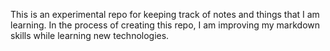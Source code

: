This is an experimental repo for keeping track of notes and things that I am learning. In the process of creating this repo, I am improving my markdown skills while learning new technologies.
